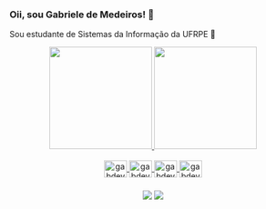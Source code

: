 ### Oii, sou Gabriele de Medeiros! 👋

Sou estudante de Sistemas da Informação da UFRPE 🌱 

<div align="center">
  <a href="https://github.com/gabdev95">
  <img height="180em" src="https://github-readme-stats.vercel.app/api?username=gabdev95&show_icons=true&theme=shades-of-purple&include_all_commits=true&count_private=true"/>
  <img height="180em" src="https://github-readme-stats.vercel.app/api/top-langs/?username=gabdev95&layout=compact&langs_count=7&theme=shades-of-purple"/>
</div>

<div style="display: inline_block" align="center"><br>
  <img align="center" alt="gabdev95-html" height="30" width="40" src="https://cdn.jsdelivr.net/gh/devicons/devicon/icons/html5/html5-original-wordmark.svg" />
  <img align="center" alt="gabdev95-css" height="30" width="40" src="https://cdn.jsdelivr.net/gh/devicons/devicon/icons/css3/css3-original-wordmark.svg" />
  <img align="center" alt="gabdev95-js" height="30" width="40" src="https://cdn.jsdelivr.net/gh/devicons/devicon/icons/javascript/javascript-original.svg" />
  <img align="center" alt="gabdev95-git" height="30" width="40" src="https://cdn.jsdelivr.net/gh/devicons/devicon/icons/git/git-original-wordmark.svg" />
 <!---  <img align="center" alt="gabdev95-angular" height="30" width="40" src="https://cdn.jsdelivr.net/gh/devicons/devicon/icons/angularjs/angularjs-original.svg" />-->


</div>

  
  ###
  
<div align="center">
  <a href="https://www.linkedin.com/in/dev-gabriele-de-medeiros/" target="_blank"><img src="https://img.shields.io/badge/LinkedIn-0077B5?style=for-the-badge&logo=linkedin&logoColor=white" target="_blank"></a>
 <a href = "mailto:gabriele.mdemedeiros@gmail.com"><img src="https://img.shields.io/badge/-Gmail-%23333?style=for-the-badge&logo=gmail&logoColor=white" target="_blank"></a>
 </div>
  
<!--- 
![Snake animation](https://github.com/gabdev95/gabdev95/blob/output/github-contribution-grid-snake.svg)
-->
